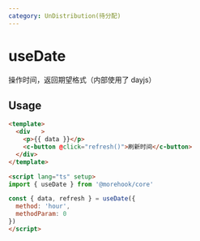 ```yaml
---
category: UnDistribution(待分配)
---
```


# useDate

操作时间，返回期望格式（内部使用了 dayjs）

## Usage

```html
<template>
  <div   >
    <p>{{ data }}</p>
    <c-button @click="refresh()">刷新时间</c-button>
  </div>
</template>

<script lang="ts" setup>
import { useDate } from '@morehook/core'

const { data, refresh } = useDate({
  method: 'hour',
  methodParam: 0
})
</script>
```